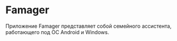 # Famager
Приложение Famager представляет собой семейного ассистента, работающего под ОС Android и Windows.
